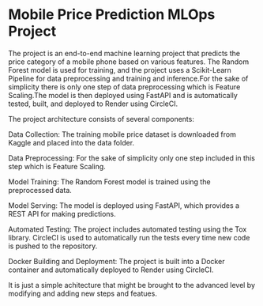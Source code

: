 # Mobile Price Prediction MLOps Project

The project is an end-to-end machine learning project that predicts the price category of a mobile phone based on various features. The Random Forest model is used for training, and the project uses a Scikit-Learn Pipeline for data preprocessing and training and inference.For the sake of simplicity there is only one step of data preprocessing which is Feature Scaling.The model is then deployed using FastAPI and is automatically tested, built, and deployed to Render using CircleCI.


The project architecture consists of several components:

Data Collection: The training mobile price dataset is downloaded from Kaggle and placed into the data folder.

Data Preprocessing: For the sake of simplicity only one step included in this step which is Feature Scaling.

Model Training: The Random Forest model is trained using the preprocessed data.

Model Serving: The model is deployed using FastAPI, which provides a REST API for making predictions.

Automated Testing: The project includes automated testing using the Tox library. CircleCI is used to automatically run the tests every time new code is pushed to the repository.

Docker Building and Deployment: The project is built into a Docker container and automatically deployed to Render using CircleCI.

It is just a simple achitecture that might be brought to the advanced level by modifying and adding new steps and featues.
